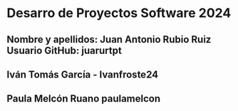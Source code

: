 # Desarro de Proyectos Software 2024

## Nombre y apellidos: Juan Antonio Rubio Ruiz Usuario GitHub: juarurtpt

## Iván Tomás García - Ivanfroste24

## Paula Melcón Ruano paulamelcon
